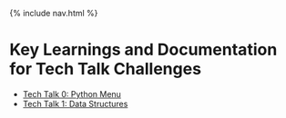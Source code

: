 {% include nav.html %}
# Key Learnings and Documentation for Tech Talk Challenges

* [Tech Talk 0: Python Menu](tech_talks/tt0_keylearnings)
* [Tech Talk 1: Data Structures](tech_talks/tt1_keylearnings)

